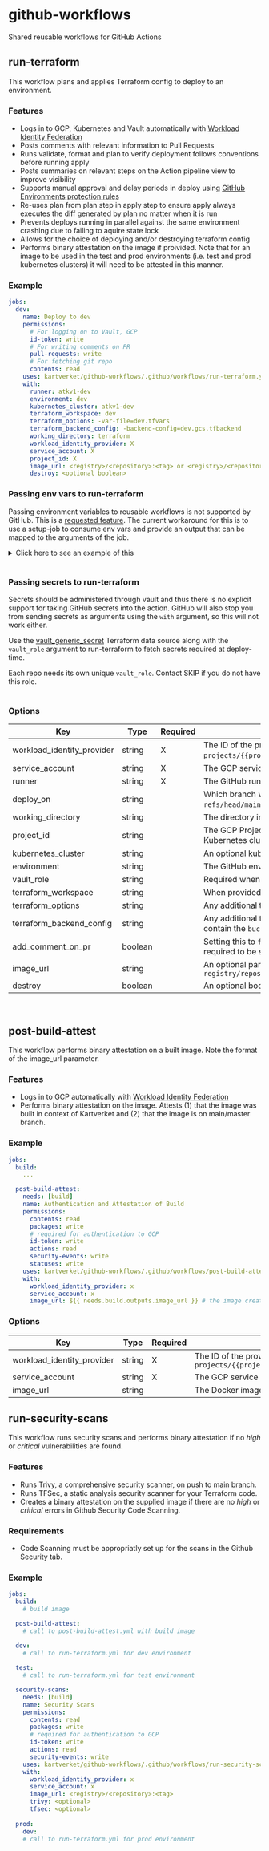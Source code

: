 # github-workflows

Shared reusable workflows for GitHub Actions

## run-terraform

This workflow plans and applies Terraform config to deploy to an environment.

### Features

- Logs in to GCP, Kubernetes and Vault automatically with [Workload Identity Federation](https://docs.github.com/en/actions/deployment/security-hardening-your-deployments/about-security-hardening-with-openid-connect)
- Posts comments with relevant information to Pull Requests
- Runs validate, format and plan to verify deployment follows conventions before running apply
- Posts summaries on relevant steps on the Action pipeline view to improve visibility
- Supports manual approval and delay periods in deploy using  [GitHub Environments protection rules](https://docs.github.com/en/actions/deployment/targeting-different-environments/using-environments-for-deployment#environment-protection-rules)
- Re-uses plan from plan step in apply step to ensure apply always executes the diff generated by plan no matter when it is run
- Prevents deploys running in parallel against the same environment crashing due to failing to aquire state lock
- Allows for the choice of deploying and/or destroying terraform config
- Performs binary attestation on the image if proivided. Note that for an image to be used in the test and prod environments (i.e. test and prod kubernetes clusters) it will need to be attested in this manner.

### Example

```yaml
jobs:
  dev:
    name: Deploy to dev
    permissions:
      # For logging on to Vault, GCP
      id-token: write
      # For writing comments on PR
      pull-requests: write
      # For fetching git repo
      contents: read
    uses: kartverket/github-workflows/.github/workflows/run-terraform.yml@<release tag>
    with:
      runner: atkv1-dev
      environment: dev
      kubernetes_cluster: atkv1-dev
      terraform_workspace: dev
      terraform_options: -var-file=dev.tfvars
      terraform_backend_config: -backend-config=dev.gcs.tfbackend
      working_directory: terraform
      workload_identity_provider: X
      service_account: X
      project_id: X
      image_url: <registry>/<repository>:<tag> or <registry>/<repository>@<digest>
      destroy: <optional boolean>
```

### Passing env vars to run-terraform

Passing environment variables to reusable workflows is not supported by GitHub.
This is a [requested feature](https://github.community/t/passing-environment-variables-to-reusable-workflow/230456/4).
The current workaround for this is to use a setup-job to consume env vars and
provide an output that can be mapped to the arguments of the job.

<details>
<summary>Click here to see an example of this</summary>
<code><pre>env:
  WORKLOAD_IDENTITY_FEDERATION_PROVIDER: X
  WORKLOAD_IDENTITY_FEDERATION_SERVICE_ACCOUNT: X
  PROJECT_ID: X
jobs:
  setup-env:
    runs-on: ubuntu-latest
    outputs:
      workload_identity_provider: ${{ steps.set-output.outputs.workload_identity_provider }}
      service_account: ${{ steps.set-output.outputs.service_account }}
      project_id: ${{ steps.set-output.outputs.project_id }}
    steps:
      - name: set outputs with default values
        id: set-output
        run: |
          echo "::set-output name=workload_identity_provider::${{ env.WORKLOAD_IDENTITY_FEDERATION_PROVIDER }}"
          echo "::set-output name=service_account::${{ env.WORKLOAD_IDENTITY_FEDERATION_SERVICE_ACCOUNT }}"
          echo "::set-output name=project_id::${{ env.PROJECT_ID }}"
  dev:
    name: Deploy to dev
    needs: setup-env
    permissions:
      id-token: write
      contents: read
    uses: kartverket/github-workflows/.github/workflows/run-terraform.yml@v2.1
    with:
      runner: atkv1-dev
      environment: dev
      kubernetes_cluster: atkv1-dev
      terraform_workspace: dev
      terraform_options: -var-file=dev.tfvars
      working_directory: terraform
      workload_identity_provider: ${{ needs.setup-env.outputs.workload_identity_provider }}
      service_account: ${{ needs.setup-env.outputs.service_account }}
      project_id: ${{ needs.setup-env.outputs.project_id }}</pre></code>
</details>
<br />

### Passing secrets to run-terraform

Secrets should be administered through vault and thus there is no explicit
support for taking GitHub secrets into the action. GitHub will also stop you
from sending secrets as arguments using the `with` argument, so this will not
work either.

Use the [vault_generic_secret](https://registry.terraform.io/providers/hashicorp/vault/latest/docs/data-sources/generic_secret)
Terraform data source along with the `vault_role` argument to run-terraform to
fetch secrets required at deploy-time.

Each repo needs its own unique `vault_role`. Contact SKIP if you do not have
this role.
<br />
<br />

### Options

| Key                        | Type    | Required | Description                                                                                                                                                                                                                    |
|----------------------------|---------|----------|--------------------------------------------------------------------------------------------------------------------------------------------------------------------------------------------------------------------------------|
| workload_identity_provider | string  | X        | The ID of the provider to use for authentication. It should be in the format of `projects/{{project}}/locations/global/workloadIdentityPools/{{workload_identity_pool_id}}/providers/{{workload_identity_pool_provider_id}}`.  |
| service_account            | string  | X        | The GCP service account connected to the identity pool that will be used by Terraform.                                                                                                                                         |
| runner                     | string  | X        | The GitHub runner to use when running the deploy. This can for example be `atkv1-dev`.                                                                                                                                         |
| deploy_on                  | string  |          | Which branch will be the only branch allowed to deploy. This defaults to the main branch so that other branches only run check and plan. Defaults to `refs/head/main`.                                                         |
| working_directory          | string  |          | The directory in which to run terraform, i.e. where the Terraform files are placed. The path is relative to the root of the repository.                                                                                        |
| project_id                 | string  |          | The GCP Project ID to use as the "active project" when running Terraform. When deploying to Kubernetes, this must match the project in which the Kubernetes cluster is registered.                                             |
| kubernetes_cluster         | string  |          | An optional kubernetes cluster to authenticate to. Note that the project_id must match where the cluster is registered.                                                                                                        |
| environment                | string  |          | The GitHub environment to use when deploying. See [using environments for deployment](https://docs.github.com/en/actions/deployment/targeting-different-environments/using-environments-for-deployment) for more info on this. |
| vault_role                 | string  |          | Required when using vault in terraform. Enables fetching jwt and logging in to vault for the terraform provider to work.                                                                                                       |
| terraform_workspace        | string  |          | When provided will set a workspace as the active workspace when planning and deploying.                                                                                                                                        |
| terraform_options          | string  |          | Any additional terraform options to be passed to plan and apply. For example `-var-file=dev.tfvars` and `-var=image=<imageURL>`"                                                                                                                            |
| terraform_backend_config         | string  |          | Any additional terraform backend-config to be passed to init. For example `-backend-config=dev.gcs.tfbackend`. The `dev.gcs.tfbackend` file must contain the `bucket` variable, and can contain a variety of other variables such as `prefix`.                                                                                                                           |
| add_comment_on_pr          | boolean |          | Setting this to `false` disables the creation of comments with info of the Terraform run on Pull Requests. When `true` the `pull-request` permission is required to be set to `write`. Defaults to `true`.                     |
| image_url                  | string |          | An optional parameter; however, it is required for binary attestation. The Docker image url must be of the form `registry/repository:tag` or `registry/repository@digest`                                                                                                                            |
| destroy                  | boolean |          | An optional boolean that determins whether terraform will be destroyed. Defaults to 'false'.                                                                                                                             |
<br />

## post-build-attest

This workflow performs binary attestation on a built image. 
Note the format of the image_url parameter. 

### Features

- Logs in to GCP automatically with [Workload Identity Federation](https://docs.github.com/en/actions/deployment/security-hardening-your-deployments/about-security-hardening-with-openid-connect)
- Performs binary attestation on the image. Attests (1) that the image was built in context of Kartverket and (2) that the image is on main/master branch.

### Example

```yaml
jobs:
  build: 
    ...

  post-build-attest:
    needs: [build]
    name: Authentication and Attestation of Build
    permissions:
      contents: read
      packages: write
      # required for authentication to GCP
      id-token: write
      actions: read
      security-events: write
      statuses: write
    uses: kartverket/github-workflows/.github/workflows/post-build-attest.yml@<release tag>
    with:
      workload_identity_provider: x
      service_account: x
      image_url: ${{ needs.build.outputs.image_url }} # the image created by build job
```

### Options

| Key                        | Type   | Required | Description                                                                                                                                                                                                                    |
|----------------------------|--------|----------|--------------------------------------------------------------------------------------------------------------------------------------------------------------------------------------------------------------------------------|
| workload_identity_provider | string | X        | The ID of the provider to use for authentication. It should be in the format of `projects/{{project}}/locations/global/workloadIdentityPools/{{workload_identity_pool_id}}/providers/{{workload_identity_pool_provider_id}}`   |
| service_account            | string | X        | The GCP service account connected to the identity pool that will be used by Terraform.                                                                                                                                         |
| image_url                  | string |          | The Docker image url must be of the form `registry/repository:tag` or `registry/repository@digest`                                                                                                                            |

## run-security-scans
This workflow runs security scans and performs binary attestation if no _high_ or _critical_ vulnerabilities are found. 

### Features
- Runs Trivy, a comprehensive security scanner, on push to main branch.
- Runs TFSec, a static analysis security scanner for your Terraform code.
- Creates a binary attestation on the supplied image if there are no _high_ or _critical_ errors in Github Security Code Scanning.  

### Requirements
- Code Scanning must be appropriatly set up for the scans in the Github Security tab.

### Example
```yaml
jobs:
  build: 
    # build image

  post-build-attest:
    # call to post-build-attest.yml with build image

  dev:
    # call to run-terraform.yml for dev environment
  
  test:
    # call to run-terraform.yml for test environment

  security-scans:
    needs: [build]
    name: Security Scans
    permissions:
      contents: read
      packages: write
      # required for authentication to GCP
      id-token: write
      actions: read
      security-events: write
    uses: kartverket/github-workflows/.github/workflows/run-security-scans.yml@<release tag>
    with:
      workload_identity_provider: x
      service_account: x
      image_url: <registry>/<repository>:<tag>
      trivy: <optional>
      tfsec: <optional>
  
  prod:
    dev:
    # call to run-terraform.yml for prod environment
```
